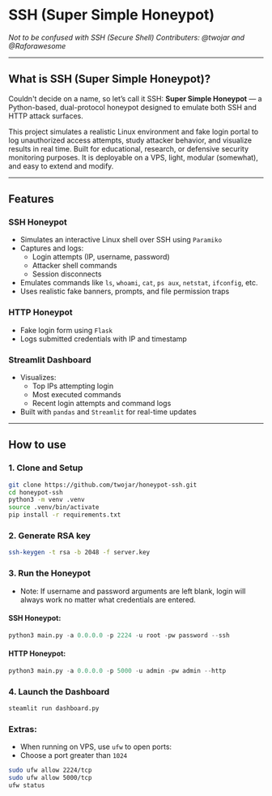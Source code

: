 
# SSH (Super Simple Honeypot)  
*Not to be confused with SSH (Secure Shell)*
*Contributers: @twojar and @Raforawesome*

---

## What is SSH (Super Simple Honeypot)?

Couldn't decide on a name, so let’s call it SSH: **Super Simple Honeypot** — a Python-based, dual-protocol honeypot designed to emulate both SSH and HTTP attack surfaces.

This project simulates a realistic Linux environment and fake login portal to log unauthorized access attempts, study attacker behavior, and visualize results in real time. Built for educational, research, or defensive security monitoring purposes. It is deployable on a VPS, light, modular (somewhat), and easy to extend and modify.

---

## Features

### SSH Honeypot
- Simulates an interactive Linux shell over SSH using `Paramiko`
- Captures and logs:
  - Login attempts (IP, username, password)
  - Attacker shell commands
  - Session disconnects
- Emulates commands like `ls`, `whoami`, `cat`, `ps aux`, `netstat`, `ifconfig`, etc.
- Uses realistic fake banners, prompts, and file permission traps

### HTTP Honeypot
- Fake login form using `Flask`
- Logs submitted credentials with IP and timestamp

### Streamlit Dashboard
- Visualizes:
  - Top IPs attempting login
  - Most executed commands
  - Recent login attempts and command logs
- Built with `pandas` and `Streamlit` for real-time updates

---

## How to use
### 1. Clone and Setup
```bash
git clone https://github.com/twojar/honeypot-ssh.git
cd honeypot-ssh
python3 -m venv .venv
source .venv/bin/activate
pip install -r requirements.txt
```
### 2. Generate RSA key
```bash 
ssh-keygen -t rsa -b 2048 -f server.key
```
### 3. Run the Honeypot 
- Note: If username and password arguments are left blank, login will always work no matter what credentials are entered.
#### SSH Honeypot:
``` python
python3 main.py -a 0.0.0.0 -p 2224 -u root -pw password --ssh
```
#### HTTP Honeypot:
``` python
python3 main.py -a 0.0.0.0 -p 5000 -u admin -pw admin --http
```
### 4. Launch the Dashboard
```python
steamlit run dashboard.py
```
### Extras:
- When running on VPS, use ```ufw``` to open ports:
- Choose a port greater than ```1024```
```bash
sudo ufw allow 2224/tcp
sudo ufw allow 5000/tcp
ufw status
```
